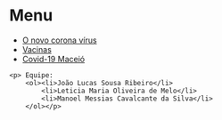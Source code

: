 <!DOCTYPE html>
<html lang="pt-br">
<head>
    <meta charset="UTF-8">
    <link rel="shortcut icon" href="favicon.png" type="image/x-icon">
    <meta name="viewport" content="width=device-width, initial-scale=1.0">
    <title>Covid-19</title>
</head>
<body>
    <h1>Menu</h1>
   <p> <ul><li><a href="./covid-19.html"> O novo corona vírus</a></li>
    <li><a href="./vacinas.html">Vacinas</a></li>
    <li><a href="./Covid-19 Maceió.html">Covid-19 Maceió</a></li>
    </ul></p>


    <p> Equipe:
        <ol><li>João Lucas Sousa Ribeiro</li>
            <li>Leticia Maria Oliveira de Melo</li>
            <li>Manoel Messias Cavalcante da Silva</li>
        </ol></p>
</body>
</html>
